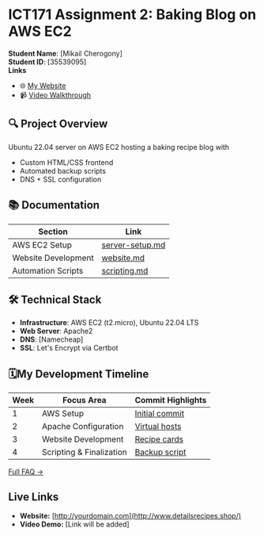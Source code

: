 
# ICT171 Assignment 2: Baking Blog on AWS EC2
**Student Name**: [Mikail Cherogony]  
**Student ID**: [35539095]  
**Links**
- 🌐 [My Website](http://www.detailsrecipes.shop/)
- 📹 [Video Walkthrough](https://youtu.be/example)  

## 🔍 Project Overview
Ubuntu 22.04 server on AWS EC2 hosting a baking recipe blog with
- Custom HTML/CSS frontend
- Automated backup scripts
- DNS + SSL configuration

## 📚 Documentation
| Section                          | Link                          |
|----------------------------------|-------------------------------|
| AWS EC2 Setup                    | [server-setup.md](docs/server-setup.md) |
| Website Development              | [website.md](docs/website.md) |
| Automation Scripts               | [scripting.md](docs/scripting.md) |


## 🛠️ Technical Stack
- **Infrastructure**: AWS EC2 (t2.micro), Ubuntu 22.04 LTS
- **Web Server**: Apache2
- **DNS**: [Namecheap]
- **SSL**: Let's Encrypt via Certbot

## 🗓️My Development Timeline
| Week | Focus Area               | Commit Highlights |
|------|--------------------------|-------------------|
| 1    | AWS Setup                | [Initial commit](link) |
| 2    | Apache Configuration     | [Virtual hosts](link) |
| 3    | Website Development      | [Recipe cards](link) |
| 4    | Scripting & Finalization | [Backup script](link) |


[Full FAQ →](docs/faq.md)
## Live Links
- **Website:** [http://yourdomain.com](http://www.detailsrecipes.shop/)
- **Video Demo:** [Link will be added]
